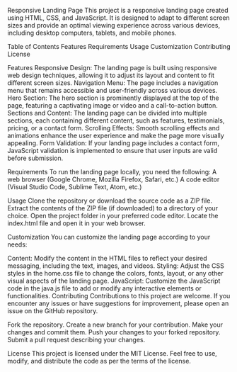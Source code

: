 Responsive Landing Page
This project is a responsive landing page created using HTML, CSS, and JavaScript. It is designed to adapt to different screen sizes and provide an optimal viewing experience across various devices, including desktop computers, tablets, and mobile phones.

Table of Contents
Features
Requirements
Usage
Customization
Contributing
License

Features
Responsive Design: The landing page is built using responsive web design techniques, allowing it to adjust its layout and content to fit different screen sizes.
Navigation Menu: The page includes a navigation menu that remains accessible and user-friendly across various devices.
Hero Section: The hero section is prominently displayed at the top of the page, featuring a captivating image or video and a call-to-action button.
Sections and Content: The landing page can be divided into multiple sections, each containing different content, such as features, testimonials, pricing, or a contact form.
Scrolling Effects: Smooth scrolling effects and animations enhance the user experience and make the page more visually appealing.
Form Validation: If your landing page includes a contact form, JavaScript validation is implemented to ensure that user inputs are valid before submission.

Requirements
To run the landing page locally, you need the following:
A web browser (Google Chrome, Mozilla Firefox, Safari, etc.)
A code editor (Visual Studio Code, Sublime Text, Atom, etc.)

Usage
Clone the repository or download the source code as a ZIP file.
Extract the contents of the ZIP file (if downloaded) to a directory of your choice.
Open the project folder in your preferred code editor.
Locate the index.html file and open it in your web browser.

Customization
You can customize the landing page according to your needs:

Content: Modify the content in the HTML files to reflect your desired messaging, including the text, images, and videos.
Styling: Adjust the CSS styles in the home.css file to change the colors, fonts, layout, or any other visual aspects of the landing page.
JavaScript: Customize the JavaScript code in the java.js file to add or modify any interactive elements or functionalities.
Contributing
Contributions to this project are welcome. If you encounter any issues or have suggestions for improvement, please open an issue on the GitHub repository.

Fork the repository.
Create a new branch for your contribution.
Make your changes and commit them.
Push your changes to your forked repository.
Submit a pull request describing your changes.

License
This project is licensed under the MIT License. Feel free to use, modify, and distribute the code as per the terms of the license.
